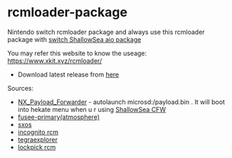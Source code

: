 # rcmloader-package
Nintendo switch rcmloader package and always use this rcmloader package with [switch ShallowSea aio package](https://github.com/carcaschoi/ShallowSea)

You may refer this website to know the useage: https://www.xkit.xyz/rcmloader/
* Download latest release from [here](https://github.com/carcaschoi/rcmloader-package/releases)

Sources:
* [NX_Payload_Forwarder](https://github.com/RetroGamer74/NX_Payload_Forwarder) - autolaunch microsd:/payload.bin . It will boot into hekate menu when u r using [ShallowSea CFW](https://github.com/carcaschoi/ShallowSea)
* [fusee-primary(atmosphere)](https://github.com/Atmosphere-NX/Atmosphere)
* [sxos](https://sx.xecuter.com)
* [incognito rcm](https://github.com/Scandal-UK/Incognito_RCM)
* [tegraexplorer](https://github.com/suchmememanyskill/TegraExplorer)
* [lockpick rcm](https://github.com/suchmememanyskill/TegraExplorer)
